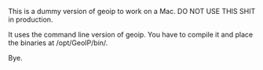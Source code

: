 This is a dummy version of geoip to work on a Mac. DO NOT USE THIS SHIT in production.

It uses the command line version of geoip. You have to compile it and place the binaries at /opt/GeoIP/bin/.

Bye.
